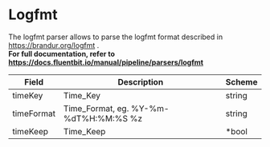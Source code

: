 # Logfmt

The logfmt parser allows to parse the logfmt format described in https://brandur.org/logfmt . <br /> **For full documentation, refer to https://docs.fluentbit.io/manual/pipeline/parsers/logfmt**


| Field | Description | Scheme |
| ----- | ----------- | ------ |
| timeKey | Time_Key | string |
| timeFormat | Time_Format, eg. %Y-%m-%dT%H:%M:%S %z | string |
| timeKeep | Time_Keep | *bool |
